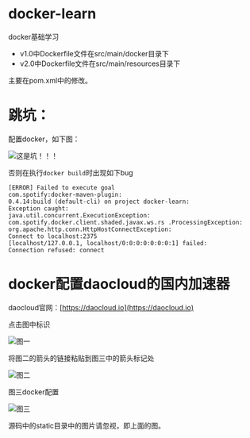 # docker-learn
docker基础学习
- v1.0中Dockerfile文件在src/main/docker目录下
- v2.0中Dockerfile文件在src/main/resources目录下

主要在pom.xml中的修改。

# 跳坑：
配置docker，如下图：

![这是坑！！！](https://github.com/Gitsifu/docker-learn/tree/master/src/main/resources/static/3.png)

否则在执行`docker build`时出现如下bug
```
[ERROR] Failed to execute goal 
com.spotify:docker-maven-plugin:
0.4.14:build (default-cli) on project docker-learn: 
Exception caught: 
java.util.concurrent.ExecutionException: 
com.spotify.docker.client.shaded.javax.ws.rs .ProcessingException: 
org.apache.http.conn.HttpHostConnectException: 
Connect to localhost:2375 
[localhost/127.0.0.1, localhost/0:0:0:0:0:0:0:1] failed: 
Connection refused: connect

```

# docker配置daocloud的国内加速器

daocloud官网：[https://daocloud.io](https://daocloud.io)

点击图中标识

![图一](https://github.com/Gitsifu/docker-learn/tree/master/src/main/resources/static/1.png)

将图二的箭头的链接粘贴到图三中的箭头标记处

![图二](https://github.com/Gitsifu/docker-learn/tree/master/src/main/resources/static/2.png)

图三docker配置

![图三](https://github.com/Gitsifu/docker-learn/tree/master/src/main/resources/static/4.png)

源码中的static目录中的图片请忽视，即上面的图。